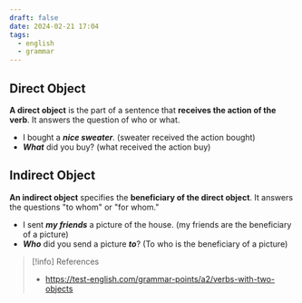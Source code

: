 ```yaml
---
draft: false
date: 2024-02-21 17:04
tags:
  - english
  - grammar
---
```


## Direct Object

**A direct object** is the part of a sentence that **receives the action of the verb**. It answers the question of who or what.

- I bought a ***nice sweater***. (sweater received the action bought)
- ***What*** did you buy? (what received the action buy)

## Indirect Object

**An indirect object** specifies the **beneficiary of the direct object**. It answers the questions "to whom" or "for whom."

- I sent ***my friends*** a picture of the house. (my friends are the beneficiary of a picture)
- ***Who*** did you send a picture ***to***? (To who is the beneficiary of a picture)


> [!info] References
> - https://test-english.com/grammar-points/a2/verbs-with-two-objects
